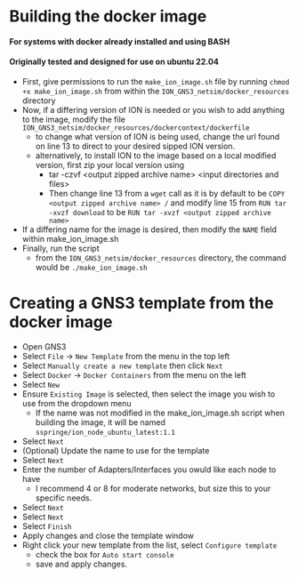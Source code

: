 # Building the docker image
#### For systems with docker already installed and using BASH
#### Originally tested and designed for use on ubuntu 22.04
- First, give permissions to run the `make_ion_image.sh` file by running 
  `chmod +x make_ion_image.sh` from within the `ION_GNS3_netsim/docker_resources` directory
- Now, if a differing version of ION is needed or you wish to add anything to the image, modify the file `ION_GNS3_netsim/docker_resources/dockercontext/dockerfile`
  - to change what version of ION is being used, change the url  found on line 13 to direct to your desired sipped ION version.
  - alternatively, to install ION to the image based on a local modified version, first zip your local version using 
    - tar -czvf \<output zipped archive name\> \<input directories and files\>
    - Then change line 13 from a `wget` call as it is by default to be `COPY <output zipped archive name> /` and modify line 15 from `RUN tar -xvzf download` to be `RUN tar -xvzf <output zipped archive name>`
- If a differing name for the image is desired, then modify the `NAME` field within make_ion_image.sh
- Finally, run the script 
  - from the `ION_GNS3_netsim/docker_resources` directory, the command would be `./make_ion_image.sh`
# Creating a GNS3 template from the docker image
- Open GNS3
- Select `File` -> `New Template` from the menu in the top left
- Select `Manually create a new template` then click `Next`
- Select `Docker` -> `Docker Containers` from the menu on the left
- Select `New`
- Ensure `Existing Image` is selected, then select the image you wish to use from the dropdown menu
  - If the name was not modified in the make_ion_image.sh script when building the image, it will be named `sspringe/ion_node_ubuntu_latest:1.1` 
- Select `Next` 
- (Optional) Update the name to use for the template
- Select `Next`
- Enter the number of Adapters/Interfaces you owuld like each node to have
  - I recommend 4 or 8 for moderate networks, but size this to your specific needs.
- Select `Next`
- Select `Next`
- Select `Finish`
- Apply changes and close the template window
- Right click your new template from the list, select `Configure template`
  - check the box for `Auto start console`
  - save and apply changes.
